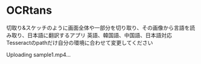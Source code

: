 # OCRtans
切取り&amp;スケッチのように画面全体や一部分を切り取り、その画像から言語を読み取り、日本語に翻訳するアプリ
英語、韓国語、中国語、日本語対応
Tesseractのpathだけ自分の環境に合わせて変更してください


Uploading sample1.mp4…

